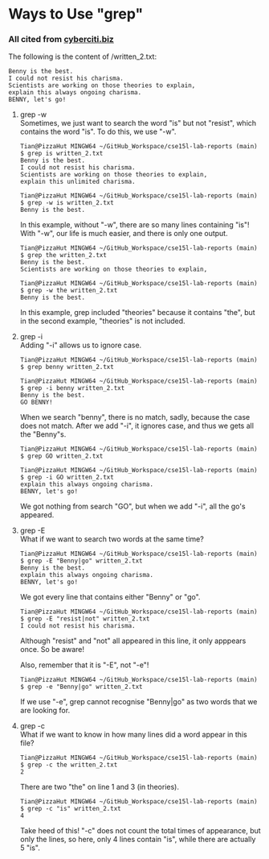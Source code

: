 # Ways to Use "grep"
### All cited from [cyberciti.biz](https://www.cyberciti.biz/faq/howto-use-grep-command-in-linux-unix/)
The following is the content of /written_2.txt:
```
Benny is the best.
I could not resist his charisma.
Scientists are working on those theories to explain,
explain this always ongoing charisma.
BENNY, let's go!
```
1. grep -w  
    Sometimes, we just want to search the word "is" but not "resist", which contains the word "is".
    To do this, we use "-w".
    ```
    Tian@PizzaHut MINGW64 ~/GitHub_Workspace/cse15l-lab-reports (main)
    $ grep is written_2.txt 
    Benny is the best.
    I could not resist his charisma.
    Scientists are working on those theories to explain,
    explain this unlimited charisma.

    Tian@PizzaHut MINGW64 ~/GitHub_Workspace/cse15l-lab-reports (main)
    $ grep -w is written_2.txt
    Benny is the best.
    ```
    In this example, without "-w", there are so many lines containing "is"! With "-w", 
    our life is much easier, and there is only one output.
    ```
    Tian@PizzaHut MINGW64 ~/GitHub_Workspace/cse15l-lab-reports (main)
    $ grep the written_2.txt 
    Benny is the best.
    Scientists are working on those theories to explain,

    Tian@PizzaHut MINGW64 ~/GitHub_Workspace/cse15l-lab-reports (main)
    $ grep -w the written_2.txt 
    Benny is the best.
    ```
    In this example, grep included "theories" because it contains "the",
    but in the second example, "theories" is not included.
2. grep -i  
    Adding "-i" allows us to ignore case.
    ```
    Tian@PizzaHut MINGW64 ~/GitHub_Workspace/cse15l-lab-reports (main)
    $ grep benny written_2.txt

    Tian@PizzaHut MINGW64 ~/GitHub_Workspace/cse15l-lab-reports (main)
    $ grep -i benny written_2.txt 
    Benny is the best.
    GO BENNY!
    ```
    When we search "benny", there is no match, sadly, because the case does not match.
    After we add "-i", it ignores case, and thus we gets all the "Benny"s.
    ```
    Tian@PizzaHut MINGW64 ~/GitHub_Workspace/cse15l-lab-reports (main)
    $ grep GO written_2.txt 

    Tian@PizzaHut MINGW64 ~/GitHub_Workspace/cse15l-lab-reports (main)
    $ grep -i GO written_2.txt 
    explain this always ongoing charisma.
    BENNY, let's go!
    ```
    We got nothing from search "GO", but when we add "-i", all the go's appeared.  
3. grep -E  
    What if we want to search two words at the same time?
    ```
    Tian@PizzaHut MINGW64 ~/GitHub_Workspace/cse15l-lab-reports (main)
    $ grep -E "Benny|go" written_2.txt 
    Benny is the best.
    explain this always ongoing charisma.
    BENNY, let's go!
    ```
    We got every line that contains either "Benny" or "go".
    ```
    Tian@PizzaHut MINGW64 ~/GitHub_Workspace/cse15l-lab-reports (main)
    $ grep -E "resist|not" written_2.txt
    I could not resist his charisma.
    ```
    Although "resist" and "not" all appeared in this line, it only apppears once. So be aware!  
      
    Also, remember that it is "-E", not "-e"!
    ```
    Tian@PizzaHut MINGW64 ~/GitHub_Workspace/cse15l-lab-reports (main)
    $ grep -e "Benny|go" written_2.txt
    
    ```
    If we use "-e", grep cannot recognise "Benny|go" as two words that we are looking for.
4. grep -c  
    What if we want to know in how many lines did a word appear in this file?
    ```
    Tian@PizzaHut MINGW64 ~/GitHub_Workspace/cse15l-lab-reports (main)   
    $ grep -c the written_2.txt 
    2
    ```
    There are two "the" on line 1 and 3 (in theories).
    ```
    Tian@PizzaHut MINGW64 ~/GitHub_Workspace/cse15l-lab-reports (main)   
    $ grep -c "is" written_2.txt
    4
    ```
    Take heed of this! "-c" does not count the total times of appearance, but only the lines, 
    so here, only 4 lines contain "is", while there are actually 5 "is".
